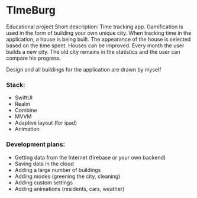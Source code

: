# TImeBurg

Educational project
Short description:
Time tracking app.
Gamification is used in the form of building your own unique city. When tracking time in the application, a house is being built. The appearance of the house is selected based on the time spent. Houses can be improved.
Every month the user builds a new city. The old city remains in the statistics and the user can compare his progress.

Design and all buildings for the application are drawn by myself

### Stack:
* SwiftUI
* Realm
* Combine
* MVVM
* Adaptive layout (for ipad)
* Animation

### Development plans:
* Getting data from the Internet (firebase or your own backend)
* Saving data in the cloud
* Adding a large number of buildings
* Adding modes (greening the city, cleaning)
* Adding custom settings
* Adding animations (residents, cars, weather)
